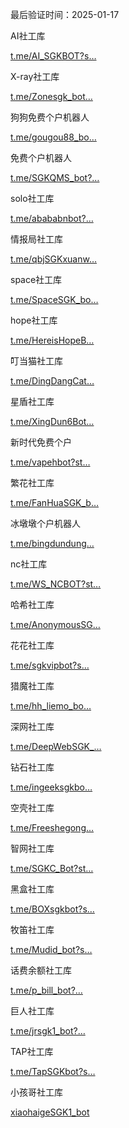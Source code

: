 最后验证时间：2025-01-17

AI社工库

[t.me/AI\_SGKBOT?s…](https://t.me/AI_SGKBOT?start=AISGK_IENTJZKN")

X-ray社工库

[t.me/Zonesgk\_bot…](https://t.me/Zonesgk_bot?start=QOQUXQUAPY)

狗狗免费个户机器人

[t.me/gougou88\_bo…](https://t.me/gougou88_bot?start=4pNbq)

免费个户机器人

[t.me/SGKQMS\_bot?…](https://t.me/SGKQMS_bot)

solo社工库

[t.me/abababnbot?…](https://t.me/abababnbot)

情报局社工库

[t.me/qbjSGKxuanw…](https://t.me/qbjSGKxuanwubot?start=MjAyMzYyMzkxNw==)

space社工库

[t.me/SpaceSGK\_bo…](https://t.me/SpaceSGK_bot?start=2023623917)

hope社工库

[t.me/HereisHopeB…](https://t.me/HereisHopeBot?start=X3ebfbd08d7e6da3b159607b84f570ff6)

叮当猫社工库

[t.me/DingDangCat…](https://t.me/DingDangCats_Bot?start=f95e6925bc1afcd4)

星盾社工库

[t.me/XingDun6Bot…](https://t.me/XingDun6Bot?start=4nRahqc)

新时代免费个户

[t.me/vapehbot?st…](https://t.me/vapehbot?start=2023623917)

繁花社工库

[t.me/FanHuaSGK\_b…](https://t.me/FanHuaSGK_bot?start=FanHua_VVPOJYCK)

冰墩墩个户机器人

[t.me/bingdundung…](https://t.me/bingdundunghbot?start=22ab8ebc32a92ec078232edbb7f18394)

nc社工库

[t.me/WS\_NCBOT?st…](ttps://t.me/WS_NCBOT?start=2023623917)

哈希社工库

[t.me/AnonymousSG…](https://t.me/AnonymousSGKbot?start=2023623917)

花花社工库

[t.me/sgkvipbot?s…](https://t.me/sgkvipbot?start=vip_1092555)

猎魔社工库

[t.me/hh\_liemo\_bo…](https://t.me/hh_liemo_bot?start=2023623917)

深网社工库

[t.me/DeepWebSGK\_…](https://t.me/DeepWebSGK_bot?start=VounrtfhOF7c)

钻石社工库

[t.me/ingeeksgkbo…](https://t.me/ingeeksgkbot?start=MjAyMzYyMzkxNw==)

空壳社工库

[t.me/Freeshegong…](https://t.me/Freeshegongku_bot?start=2023623917xetkj4)

智网社工库

[t.me/SGKC\_Bot?st…](https://t.me/AEON_SGKBOT?start=2023623917)

黑盒社工库

[t.me/BOXsgkbot?s…](https://t.me/BOXsgkbot?start=FehftlK)

牧笛社工库

[t.me/Mudid\_bot?s…](https://t.me/Mudid_bot?start=22ab8ebc32)

话费余额社工库

[t.me/p\_bill\_bot?…](https://t.me/p_bill_bot)

巨人社工库

[t.me/jrsgk1\_bot?…](https://t.me/jrsgk1_bot?start=MjAyMzYyMzkxNw==)

TAP社工库

[t.me/TapSGKbot?s…](https://t.me/TapSGKbot?start=2023623917)

小孩哥社工库

[xiaohaigeSGK1_bot](http://t.me/xiaohaigeSGK1_bot?start=Ht3p1f9aUSkg5Xx)
